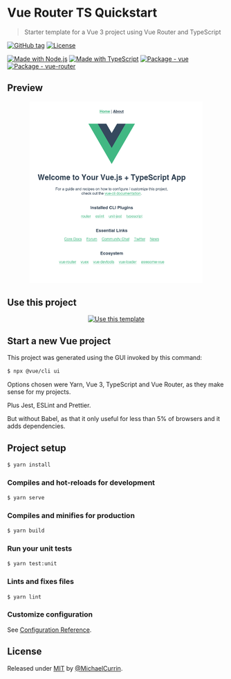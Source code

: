# Vue Router TS Quickstart
> Starter template for a Vue 3 project using Vue Router and TypeScript

[![GitHub tag](https://img.shields.io/github/tag/MichaelCurrin/vue-router-ts-quickstart?include_prereleases=&sort=semver)](https://github.com/MichaelCurrin/vue-router-ts-quickstart/releases/)
[![License](https://img.shields.io/badge/License-MIT-blue)](#license)

[![Made with Node.js](https://img.shields.io/badge/Node.js->=12-blue?logo=node.js&logoColor=white)](https://nodejs.org)
[![Made with TypeScript](https://img.shields.io/badge/TypeScript-4-blue?logo=typescript&logoColor=white)](https://typescriptlang.org)
[![Package - vue](https://img.shields.io/github/package-json/dependency-version/MichaelCurrin/vue-router-ts-quickstart/vue?logo=vue.js&logoColor=white)](https://www.npmjs.com/package/vue)
[![Package - vue-router](https://img.shields.io/github/package-json/dependency-version/MichaelCurrin/vue-router-ts-quickstart/vue-router)](https://www.npmjs.com/package/vue-router)


## Preview

<div align="center">
    <img src="/sample.png" alt="Sample screenshot" title="Sample screenshot" width="400" />
</div>


## Use this project

<div align="center">

[![Use this template](https://img.shields.io/badge/Generate-Use_this_template-2ea44f?style=for-the-badge)](https://github.com/MichaelCurrin/vue-router-ts-quickstart/generate)

</div>


## Start a new Vue project

This project was generated using the GUI invoked by this command:

```sh
$ npx @vue/cli ui
```

Options chosen were Yarn, Vue 3, TypeScript and Vue Router, as they make sense for my projects.

Plus Jest, ESLint and Prettier.

But without Babel, as that it only useful for less than 5% of browsers and it adds dependencies.


## Project setup

```sh
$ yarn install
```

### Compiles and hot-reloads for development

```sh
$ yarn serve
```

### Compiles and minifies for production

```sh
$ yarn build
```

### Run your unit tests

```sh
$ yarn test:unit
```

### Lints and fixes files

```sh
$ yarn lint
```

### Customize configuration

See [Configuration Reference](https://cli.vuejs.org/config/).


## License

Released under [MIT](/LICENSE) by [@MichaelCurrin](https://github.com/MichaelCurrin).
